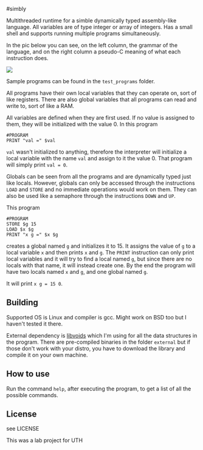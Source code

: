 #simbly

Multithreaded runtime for a simble dynamically typed assembly-like language. All variables are of type integer or array of integers. Has a small shell and supports running multiple programs simultaneously.

In the pic below you can see, on the left column, the grammar of the language, and on the right column a pseudo-C meaning of what each instruction does.

![](https://i.imgur.com/KgMjhTy.png) 

Sample programs can be found in the `test_programs` folder.

All programs have their own local variables that they can operate on, sort of like registers. There are also global variables that all programs can read and write to, sort of like a RAM.

All variables are defined when they are first used. If no value is assigned to them, they will be initialized with the value 0. In this program

```
#PROGRAM
PRINT "val =" $val
```

`val` wasn't initialized to anything, therefore the interpreter will initialize a local variable with the name `val` and assign to it the value 0. That program will simply print `val = 0`.

Globals can be seen from all the programs and are dynamically typed just like locals. However, globals can only be accessed through the instructions `LOAD` and `STORE` and no immediate operations would work on them. They can also be used like a semaphore through the instructions `DOWN` and `UP`.

This program

```
#PROGRAM
STORE $g 15
LOAD $x $g
PRINT "x g =" $x $g
```
creates a global named `g` and initializes it to 15. It assigns the value of `g` to a local variable `x` and then prints `x` and `g`. The `PRINT` instruction can only print local variables and it will try to find a local named `g`, but since there are no locals with that name, it will instead create one. By the end the program will have two locals named `x` and `g`, and one global named `g`.

It will print `x g = 15 0`.

## Building

Supported OS is Linux and compiler is gcc. Might work on BSD too but I haven't tested it there.

External dependency is [libvoids](https://github.com/Gikoskos/libvoids) which I'm using for all the data structures in the program. There are pre-compiled binaries in the folder `external` but if those don't work with your distro, you have to download the library and compile it on your own machine.

## How to use

Run the command `help`, after executing the program, to get a list of all the possible commands.

## License

see LICENSE

This was a lab project for UTH
